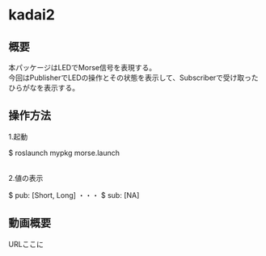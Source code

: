 # kadai2

## 概要
本パッケージはLEDでMorse信号を表現する。
<br>今回はPublisherでLEDの操作とその状態を表示して、Subscriberで受け取ったひらがなを表示する。

## 操作方法
1.起動

$ roslaunch mypkg morse.launch


<br>2.値の表示

$ pub: [Short, Long]
・・・
$ sub: [NA]


## 動画概要
URLここに
